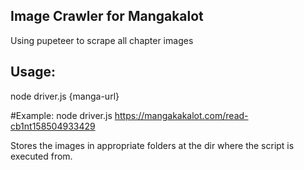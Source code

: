## Image Crawler for Mangakalot
Using pupeteer to scrape all chapter images

## Usage:
node driver.js {manga-url}

#Example:
node driver.js https://mangakakalot.com/read-cb1nt158504933429

Stores the images in appropriate folders at the dir where the script is executed from.
